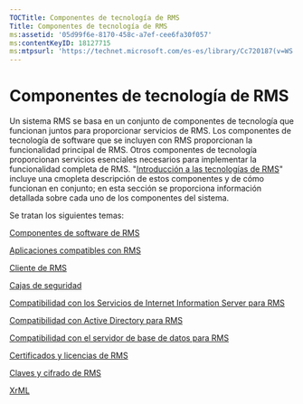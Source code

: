 ```yaml
---
TOCTitle: Componentes de tecnología de RMS
Title: Componentes de tecnología de RMS
ms:assetid: '05d99f6e-8170-458c-a7ef-cee6fa30f057'
ms:contentKeyID: 18127715
ms:mtpsurl: 'https://technet.microsoft.com/es-es/library/Cc720187(v=WS.10)'
---
```


Componentes de tecnología de RMS
================================

Un sistema RMS se basa en un conjunto de componentes de tecnología que funcionan juntos para proporcionar servicios de RMS. Los componentes de tecnología de software que se incluyen con RMS proporcionan la funcionalidad principal de RMS. Otros componentes de tecnología proporcionan servicios esenciales necesarios para implementar la funcionalidad completa de RMS. "[Introducción a las tecnologías de RMS](https://technet.microsoft.com/eb48c3de-e038-4fcb-a091-b67ea4fe0dc7)" incluye una cmopleta descripción de estos componentes y de cómo funcionan en conjunto; en esta sección se proporciona información detallada sobre cada uno de los componentes del sistema.

Se tratan los siguientes temas:

[Componentes de software de RMS](https://technet.microsoft.com/e38a840e-f390-48fd-8354-50108a64f5ca)

[Aplicaciones compatibles con RMS](https://technet.microsoft.com/30bb5565-81d3-43d9-a64d-cf0c5b990712)

[Cliente de RMS](https://technet.microsoft.com/03294fa2-8350-430d-b4b0-03d5169937c2)

[Cajas de seguridad](https://technet.microsoft.com/820d398d-a09c-434b-9911-449feecec655)

[Compatibilidad con los Servicios de Internet Information Server para RMS](https://technet.microsoft.com/bd4dc69f-1e4e-4e95-9ae2-c925d8a14d4c)

[Compatibilidad con Active Directory para RMS](https://technet.microsoft.com/9589127d-19b3-44f1-b7a1-01992e78218a)

[Compatibilidad con el servidor de base de datos para RMS](https://technet.microsoft.com/c9844783-e6c4-49b4-8e7f-0f0377143b44)

[Certificados y licencias de RMS](https://technet.microsoft.com/91916ecb-9e5d-49e8-ab65-ef2c56339b83)

[Claves y cifrado de RMS](https://technet.microsoft.com/6ed69817-dab0-4845-b2a4-74203f95f7cf)

[XrML](https://technet.microsoft.com/eac518b8-c040-4618-94a1-4353500c355c)
